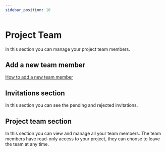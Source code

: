 ```yaml
---
sidebar_position: 10
---
```


# Project Team
In this section you can manage your project team members. 

## Add a new team member
[How to add a new team member](./project_add-team-member.md)

## Invitations section
In this section you can see the pending and rejected invitations.

## Project team section
In this section you can view and manage all your team members.
The team members have read-only access to your project, they can choose to leave the team at any time.
